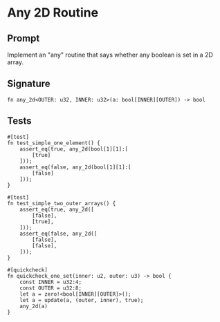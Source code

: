 # Any 2D Routine

## Prompt

Implement an "any" routine that says whether any boolean is set in a 2D array.

## Signature

```dslx-snippet
fn any_2d<OUTER: u32, INNER: u32>(a: bool[INNER][OUTER]) -> bool
```

## Tests

```dslx-snippet
#[test]
fn test_simple_one_element() {
    assert_eq(true, any_2d(bool[1][1]:[
        [true]
    ]));
    assert_eq(false, any_2d(bool[1][1]:[
        [false]
    ]));
}

#[test]
fn test_simple_two_outer_arrays() {
    assert_eq(true, any_2d([
        [false],
        [true],
    ]));
    assert_eq(false, any_2d([
        [false],
        [false],
    ]));
}

#[quickcheck]
fn quickcheck_one_set(inner: u2, outer: u3) -> bool {
    const INNER = u32:4;
    const OUTER = u32:8;
    let a = zero!<bool[INNER][OUTER]>();
    let a = update(a, (outer, inner), true);
    any_2d(a)
}
```
